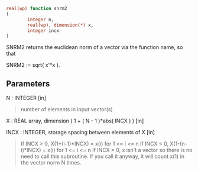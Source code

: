 ```fortran
real(wp) function snrm2
(
        integer n,
        real(wp), dimension(*) x,
        integer incx
)
```

SNRM2 returns the euclidean norm of a vector via the function
name, so that

SNRM2 := sqrt( x'*x ).

## Parameters
N : INTEGER [in]
> number of elements in input vector(s)

X : REAL array, dimension ( 1 + ( N - 1 )*abs( INCX ) ) [in]

INCX : INTEGER, storage spacing between elements of X [in]
> If INCX > 0, X(1+(i-1)*INCX) = x(i) for 1 <= i <= n
> If INCX < 0, X(1-(n-i)*INCX) = x(i) for 1 <= i <= n
> If INCX = 0, x isn't a vector so there is no need to call
> this subroutine.  If you call it anyway, it will count x(1)
> in the vector norm N times.
